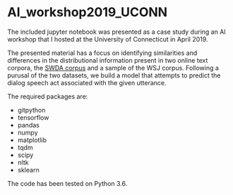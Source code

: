 # AI_workshop2019_UCONN
The included jupyter notebook was presented as a case study during an AI workshop that I hosted at the University of Connecticut in April 2019.

The presented material has a focus on identifying similarities and differences in the distributional information present in two online text corpora, the [SWDA corpus](https://github.com/cgpotts/swda) and a sample of the WSJ corpus. Following a purusal of the two datasets, we build a model that attempts to predict the dialog speech act associated with the given utterance.

The required packages are:

- gitpython
- tensorflow
- pandas
- numpy
- matplotlib
- tqdm
- scipy
- nltk
- sklearn

The code has been tested on Python 3.6.
